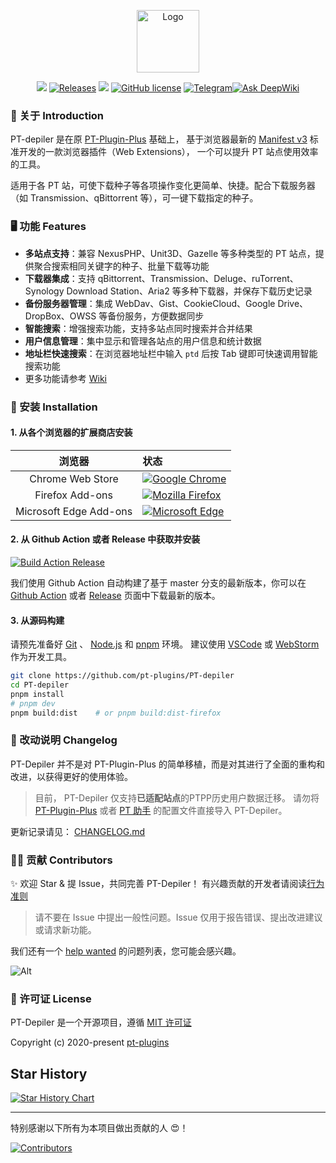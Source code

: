 <p align="center">
  <img alt="Logo" width="100" src="./public/icons/logo/128.png?raw=true">
</p>

<p align="center">
    <a href="../../releases?include_prereleases/latest" title="GitHub Pre-releases"><img src="https://img.shields.io/github/release/pt-plugins/PT-depiler.svg?include_prereleases&label=pre-release"></a>
    <a href="../../releases" title="GitHub All Releases"><img alt="Releases" src="https://img.shields.io/github/downloads/pt-plugins/PT-depiler/total.svg?label=Downloads"></a>
    <img src="https://img.shields.io/badge/Used-TypeScript%20Vue-blue.svg">
    <a href="./LICENSE" title="GitHub license"><img src="https://img.shields.io/github/license/pt-plugins/PT-depiler.svg?label=License" alt="GitHub license"/></a>
    <a href="https://t.me/joinchat/NZ9NCxPKXyby8f35rn_QTw"><img src="https://img.shields.io/badge/Telegram-Chat-blue.svg?logo=telegram" alt="Telegram"/></a><a href="https://deepwiki.com/pt-plugins/PT-depiler"><img src="https://deepwiki.com/badge.svg" alt="Ask DeepWiki"/></a>
</p>

### 🚀 关于 Introduction

PT-depiler 是在原 [PT-Plugin-Plus](https://github.com/pt-plugins/PT-Plugin-Plus) 基础上，
基于浏览器最新的 [Manifest v3](https://developer.chrome.com/docs/extensions/develop/migrate/what-is-mv3) 标准开发的一款浏览器插件（Web Extensions），
一个可以提升 PT 站点使用效率的工具。

适用于各 PT 站，可使下载种子等各项操作变化更简单、快捷。配合下载服务器（如 Transmission、qBittorrent 等），可一键下载指定的种子。

### 🖥️ 功能 Features

- **多站点支持**：兼容 NexusPHP、Unit3D、Gazelle 等多种类型的 PT 站点，提供聚合搜索相同关键字的种子、批量下载等功能
- **下载器集成**：支持 qBittorrent、Transmission、Deluge、ruTorrent、Synology Download Station、Aria2 等多种下载器，并保存下载历史记录
- **备份服务器管理**：集成 WebDav、Gist、CookieCloud、Google Drive、DropBox、OWSS 等备份服务，方便数据同步
- **智能搜索**：增强搜索功能，支持多站点同时搜索并合并结果
- **用户信息管理**：集中显示和管理各站点的用户信息和统计数据
- **地址栏快速搜索**：在浏览器地址栏中输入 `ptd` 后按 Tab 键即可快速调用智能搜索功能
- 更多功能请参考 [Wiki](../../wiki)

### 🔧 安装 Installation

#### 1. 从各个浏览器的扩展商店安装

|          浏览器           | 状态                                                                                                                                                                                                                                                                                                                                |
|:----------------------:|:----------------------------------------------------------------------------------------------------------------------------------------------------------------------------------------------------------------------------------------------------------------------------------------------------------------------------------|
|    Chrome Web Store    | [![Google Chrome](https://img.shields.io/chrome-web-store/v/iloddidemhbedaopmipajgclofjocogb.svg?label=Google%20Chrome)](https://chromewebstore.google.com/detail/pt-depiler/iloddidemhbedaopmipajgclofjocogb)                                                                                                                    | 
|    Firefox Add-ons     | [![Mozilla Firefox](https://img.shields.io/amo/v/pt-depiler.svg?label=Mozilla%20Firefox)](https://addons.mozilla.org/zh-CN/firefox/addon/pt-depiler/)                                                                                                                                                                             | 
| Microsoft Edge Add-ons | [![Microsoft Edge](https://img.shields.io/badge/dynamic/json?label=Edge%20Addons&prefix=v&query=%24.version&url=https%3A%2F%2Fmicrosoftedge.microsoft.com%2FAddons%2Fgetproductdetailsbycrxid%2Fkbijhmckhndmeckonoikakdfdlbnlkde)](https://microsoftedge.microsoft.com/addons/detail/pt-depiler/kbijhmckhndmeckonoikakdfdlbnlkde) |

#### 2. 从 Github Action 或者 Release 中获取并安装

[![Build Action Release](../../actions/workflows/action_build.yml/badge.svg)](../../actions/workflows/action_build.yml)

我们使用 Github Action 自动构建了基于 master 分支的最新版本，你可以在 [Github Action](../../actions/workflows/action_build.yml)
或者 [Release](../../releases) 页面中下载最新的版本。

#### 3. 从源码构建

请预先准备好 [Git](https://git-scm.com/) 、 [Node.js](https://nodejs.org/en) 和 [pnpm](https://pnpm.io/) 环境。
建议使用 [VSCode](https://code.visualstudio.com/) 或 [WebStorm](https://www.jetbrains.com/webstorm/) 作为开发工具。

```bash
git clone https://github.com/pt-plugins/PT-depiler
cd PT-depiler
pnpm install
# pnpm dev
pnpm build:dist    # or pnpm build:dist-firefox
```

### 📝 改动说明 Changelog

PT-Depiler 并不是对 PT-Plugin-Plus 的简单移植，而是对其进行了全面的重构和改进，以获得更好的使用体验。

> 目前， PT-Depiler 仅支持**已适配站点**的PTPP历史用户数据迁移。
> 请勿将 [PT-Plugin-Plus](https://github.com/pt-plugins/PT-Plugin-Plus) 或者 [PT 助手](https://github.com/ronggang/PT-Plugin) 的配置文件直接导入 PT-Depiler。

更新记录请见： [CHANGELOG.md](./CHANGELOG.md)

### 💁‍♂️ 贡献 Contributors

✨ 欢迎 Star & 提 Issue，共同完善 PT-Depiler！ 有兴趣贡献的开发者请阅读[行为准则](./CODE_OF_CONDUCT.md)

> 请不要在 Issue 中提出一般性问题。Issue 仅用于报告错误、提出改进建议或请求新功能。

我们还有一个 [help wanted](../../labels/%22help%20wanted%22) 的问题列表，您可能会感兴趣。

![Alt](https://repobeats.axiom.co/api/embed/9d98187b3a4c57e8c3a7087ff45d61bc03741af0.svg "Repobeats analytics image")

### 📝 许可证 License

PT-Depiler 是一个开源项目，遵循 [MIT 许可证](http://opensource.org/licenses/MIT)

Copyright (c) 2020-present [pt-plugins](https://github.com/pt-plugins)

## Star History

[![Star History Chart](https://api.star-history.com/svg?repos=pt-plugins/PT-depiler&type=Date)](https://www.star-history.com/#pt-plugins/PT-depiler&Date)

--------------

特别感谢以下所有为本项目做出贡献的人 😍！

[![Contributors](https://contrib.rocks/image?repo=pt-plugins/PT-depiler)](../../graphs/contributors)
